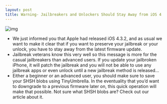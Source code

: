 ```yaml
---
layout: post
title: Warning- Jailbreakers and Unlockers Should Stay Away from iOS 4.3.2
---
```

![img](http://media.idownloadblog.com/wp-content/uploads/2011/04/musclenerd-ios-4.3.2.png)
* We just informed you that Apple had released iOS 4.3.2, and as usual we want to make it clear that if you want to preserve your jailbreak or your unlock, you have to stay away from the latest firmware update.
* Jailbreak veterans know this very well so this message is more for the casual jailbreakers than advanced users. If you update your jailbroken iPhone, it will patch the jailbreak and you will not be able to use any jailbreak apps or even unlock until a new jailbreak method is released…
* Either a beginner or an advanced user, you should make sure to save your SHSH blobs using TinyUmbrella. In the eventuality that you’d want to downgrade to a previous firmware later on, this quick operation will make that possible. Not sure what SHSH blobs are? Check out our article about it.

